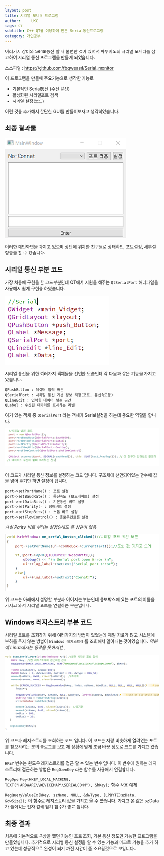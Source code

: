 ```yaml
---
layout: post
title: 시리얼 모니터 프로그램
author:     UKC
tags: QT
subtitle: C++ QT를 이용하여 만든 Serial통신프로그램
category: 개인공부
---
```


여러가지 장비와 Serial통신 할 때 불편한 것이 있어서 아두이노의 시리얼 모니터를 참고하여 시리얼 통신 프로그램을 만들게 되었습니다. 

소스파일 : https://github.com/fbqweasd/Serial_monitor

이 프로그램을 만들때 주요기능으로 생각한 기능로

* 기본적인 Serial통신 (수신 발신)
* 활성화된 시리얼포트 검색
* 시리얼 설정(보드)

이런 것을 추가해서 간단한 GUI를 만들어보자고 생각하였습니다.

## 최종 결과물

![index](/img/2019-04-29/index.png)

이러한 메인화면을 가지고 있으며 상단에 위치한 친구들로 상태확인, 포트설정, 세부설정등을 할 수 있습니다.

## 시리얼 통신 부분 코드

가장 처음에 구현을 한 코드부분인데 QT에서 지원을 해주는 `QtSerialPort` 해더파일을 사용해서 쉽게 구현을 하였습니다.

![Serial선언](/img/2019-04-29/Serial_define.png)

시리얼 통신을 위한 여러가지 객체들을 선언한 모습인데 각 다음과 같은 기능을 가지고 있습니다.
 
	QPushButton : 데이터 입력 버튼
	QSerialPort : 시리얼 통신 기본 정보 저장(포트, 통신속도등)
	QLineEdit : 입력할 데이터 넣는 공간
	QLabel : 수신된 데이터를 표시하는 라벨

여기 있는 객체 중 `QSerialPort` 라는 객체가 Serial설정을 하는데 중요한 역할을 합니다.

![시리얼 설정](/img/2019-04-29/Serial_init.png)

이 코드가 시리얼 통신 정보를 설정하는 코드 입니다. 구조체에 선언되어있는 함수에 값을 넣어 주기만 하면 설정이 됩니다.

	port->setPortName()	: 포트 설정
	port->setBaudRate() : 통신속도 (보드레이트) 설정
    port->setDataBits() : 기본통신 비트 설정
    port->setParity() : 장애비트 설정
    port->setStopBits() : 스톱 비트 설정
    port->setFlowControl() : 플로우컨르롤 설정
	
*사실 Parity 비트 부터는 설정안해도 큰 상관이 없음* 

![포트연결](/img/2019-04-29/Serial_connet.png)

위 코드는 아래에서 설명할 부분과 이어지는 부분인데 콤보박스에 있는 포트의 이름을 가지고 와서 시리얼 포트를 연결하는 부분입니다.

## Windows 레지스트리 부분 코드

시리얼 포트를 조회하기 위해 여러가지의 방법이 있었는데 제일 자료가 많고 시스템에 부하를 주지 않는 방법이 `Windows 레지스트리` 를 조회해서 알아내는 것이였습니다. *덕분에 Linux에서는 동작을 못하지만,,*

![레지스트리 조회](/img/2019-04-29/windows_reg.png)

위 코드가 레지스트리를 조회하는 코드 입니다. 이 코드는 저랑 비슷하게 열려있는 포트를 찾으시려는 분의 블로그를 보고 제 상황에 맞게 조금 바꾼 정도로 코드를 가지고 왔습니다. 

`HKEY` 변수는 윈도우 레지스트리를 접근 할 수 있는 변수 입니다. 이 변수에 원하는 레지스트리에 접근하는 방법은 `RegOpenKey` 라는 함수를 사용해서 연결합니다.

`RegOpenKey(HKEY_LOCAL_MACHINE, TEXT("HARDWARE\\DEVICEMAP\\SERIALCOMM"), &hKey);` 함수 사용 예제

`RegQueryValueEx(hKey, szName, NULL, &dwType, (LPBYTE)szData, &dwSize2);` 이 함수로 레지스트리 값을 가지고 올 수 있습니다. 가지고 온 값은 szData가 들어있는 인자 값에 담겨 함수가 종료 됩니다.

## 최종 결과

처음에 기본적으로 구상을 했던 기능인 포트 조회, 기본 통신 정도만 가능한 프로그램을 만들었습니다. 추가적으로 시리얼 통신 설정을 할 수 있는 기능과 메크로 기능을 추가 하고 있는데 성공적으로 완성이 되기 까진 시간이 좀 소요될것으로 보입니다..